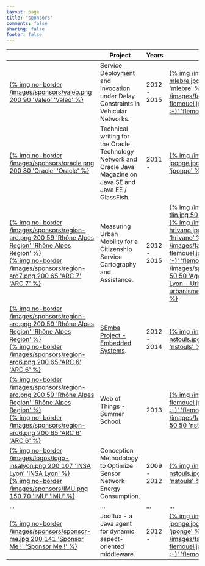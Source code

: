 ```yaml
---
layout: page
title: "sponsors"
comments: false
sharing: false
footer: false
---
```


<table class="table">
  <thead>
    <tr>
      <th></th>
      <th>Project</th>
      <th>Years</th>
      <th>Contacts</th>
    </tr>
  </thead>
  <tr>
    <td class="min-size"><a href="http://www.valeo.com">{% img no-border /images/sponsors/valeo.png 200 90 'Valeo' 'Valeo' %}</a></td>
    <td class="project-text">
      Service Deployment and Invocation under Delay Constraints in Vehicular Networks.
    </td>
    <td>2012 - 2015</td>
    <td>
      <a href="/people">{% img /images/faces/face-mlebre.jpg 50 50 'mlebre :-)' 'mlebre' %}</a>
      <a href="/people">{% img /images/faces/face-flemouel.jpg 50 50 'flemouel :-)' 'flemouel' %}</a>
    </td>
  </tr>
  <tr>
    <td class="min-size"><a href="http://www.oracle.com">{% img no-border /images/sponsors/oracle.png 200 80 'Oracle' 'Oracle' %}</a></td>
    <td class="project-text">
      Technical writing for the Oracle Technology Network and Oracle Java Magazine on Java SE and Java EE / GlassFish.
    </td>
    <td>2011 -</td>
    <td>
      <a href="/people">{% img /images/faces/face-jponge.jpg 50 50 'jponge :-)' 'jponge' %}</a>
    </td>
  </tr>  
  <tr>
    <td class="min-size">
      <a href="http://arc.rhonealpes.fr/">{% img no-border /images/sponsors/region-arc.png 200 59 'Rhône Alpes Region' 'Rhône Alpes Region' %}</a><br />
      <a href="http://arc.rhonealpes.fr/spip.php?rubrique36#28">{% img no-border /images/sponsors/region-arc7.png 200 65 'ARC 7' 'ARC 7' %}</a>
    </td>
    <td class="project-text">
      Measuring Urban Mobility for a Citizenship Service Cartography and Assistance.
    </td>
    <td>2012 - 2015</td>
    <td>
      <a href="/people">{% img /images/faces/face-tlin.jpg 50 50 'tlin :-)' 'tlin' %}</a>
      <a href="http://www.citi.insa-lyon.fr/teams/urbanet/">{% img /images/faces/face-hrivano.jpg 50 50 'hrivano :-)' 'hrivano' %}</a>
      <a href="/people">{% img /images/faces/face-flemouel.jpg 50 50 'flemouel :-)' 'flemouel' %}</a>
      <a href="http://www.urbalyon.org/">{% img /images/sponsors/urbalyon.png 50 50 'Agence urbanisme de Lyon - UrbaLyon' 'Agence urbanisme de Lyon - UrbaLyon' %}</a>
    </td>
  </tr>
  <tr>
    <td class="min-size">
      <a href="http://arc.rhonealpes.fr/">{% img no-border /images/sponsors/region-arc.png 200 59 'Rhône Alpes Region' 'Rhône Alpes Region' %}</a><br />
      <a href="http://arc6-tic.rhonealpes.fr/">{% img no-border /images/sponsors/region-arc6.png 200 65 'ARC 6' 'ARC 6' %}</a>
    </td>
    <td class="project-text">
      <a href="http://www.projet-semba-cluster-isle-rhone-alpes.org/">SEmba Project - Embedded Systems</a>.
    </td>
    <td>2012 - 2014</td>
    <td>
      <a href="/people">{% img /images/faces/face-nstouls.jpg 50 50 'nstouls :-)' 'nstouls' %}</a>
    </td>
  </tr>
  <tr>
    <td class="min-size">
      <a href="http://arc.rhonealpes.fr/">{% img no-border /images/sponsors/region-arc.png 200 59 'Rhône Alpes Region' 'Rhône Alpes Region' %}</a><br />
      <a href="http://arc6-tic.rhonealpes.fr/">{% img no-border /images/sponsors/region-arc6.png 200 65 'ARC 6' 'ARC 6' %}</a>
    </td>
    <td class="project-text">
      Web of Things - Summer School.
    </td>
    <td>2013</td>
    <td>
      <a href="/people">{% img /images/faces/face-flemouel.jpg 50 50 'flemouel :-)' 'flemouel' %}</a>
      <a href="/people">{% img /images/faces/face-nstouls.jpg 50 50 'nstouls :-)' 'nstouls' %}</a>
    </td>
  </tr>
  <tr>
    <td class="min-size">
      <a href="http://www.insa-lyon.fr">{% img no-border /images/logos/logo-insalyon.png 200 107 'INSA Lyon' 'INSA Lyon' %}</a><br />
      <a href="http://imu.universite-lyon.fr/">{% img no-border /images/sponsors/IMU.png 150 70 'IMU' 'IMU' %}</a><br />
    </td>
    <td class="project-text">
      Conception Methodology to Optimize Sensor Network Energy Consumption.
    </td>
    <td>2009 - 2012</td>
    <td>
      <a href="/people">{% img /images/faces/face-nstouls.jpg 50 50 'nstouls :-)' 'nstouls' %}</a>
    </td>
  </tr>
  <tr>
  </tr>
    <td class="min-size">
      ...
    </td>
    <td class="project-text">
      ...
    </td>
    <td>...</td>
    <td>
      ...
    </td>
  <tr>
    <td class="min-size">
      <a href="/contact">{% img no-border /images/sponsors/sponsor-me.jpg 200 141 'Sponsor Me !' 'Sponsor Me !' %}</a><br />
    </td>
    <td class="project-text">
      Jooflux - a Java agent for dynamic aspect-oriented middleware.
    </td>
    <td>2012 -</td>
    <td>
      <a href="/people">{% img /images/faces/face-jponge.jpg 50 50 'jponge :-)' 'jponge' %}</a>
      <a href="/people">{% img /images/faces/face-flemouel.jpg 50 50 'flemouel :-)' 'flemouel' %}</a>
    </td>
  </tr>
</table>

